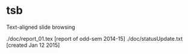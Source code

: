 # tsb
Text-aligned slide browsing

./doc/report_01.tex [report of odd-sem 2014-15]
./doc/statusUpdate.txt [created Jan 12 2015]